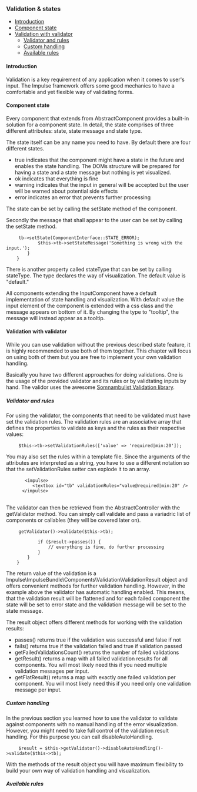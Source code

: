 <h3 class="doc-title">Validation & states</h3>

- [Introduction](#introduction)
- [Component state](#component-state)
- [Validation with validator](#validation)
    - [Validator and rules](#validator-and-rules)
    - [Custom handling](#custom-handling)
    - [Available rules](#available-rules)

<h4><a id="introduction">Introduction</a></h4>
Validation is a key requirement of any application when it comes to user's input. The Impulse framework offers some good mechanics to have a comfortable and yet flexible way of validating forms. 

<h4><a id="component-state">Component state</a></h4>

Every component that extends from <span class="code-hint">AbstractComponent</span> provides a built-in solution for a component state. In detail, the state comprises of three different attributes: state, state message and state type.

The state itself can be any name you need to have. By default there are four different states. 

- <span class="code-hint">true</span> indicates that the component might have a state in the future and enables the state handling. The DOMs structure will be prepared for having a state and a state message but nothing is yet visualized. 
- <span class="code-hint">ok</span> indicates that everything is fine
- <span class="code-hint">warning</span> indicates that the input in general will be accepted but the user will be warned about potential side effects
- <span class="code-hint">error</span> indicates an error that prevents further processing

The state can be set by calling the <span class="code-hint">setState</span> method of the component.

Secondly the message that shall appear to the user can be set by calling the <span class="code-hint">setState</span> method.

<pre class="code-white line-numbers language-php">
	<code class="imp-code language-php"><?php
    namespace App\Controller;

    use Impulse\ImpulseBundle\Controller\AbstractController;
    use Impulse\ImpulseBundle\UI\Components\Textbox;
    use Impulse\ImpulseBundle\UI\Components\ComponentInterface;
    use Impulse\ImpulseBundle\Execution\Events\Event;


    class MyController extends AbstractController
    {
        private ?Textbox $tb = null;
        
        public function afterCreate(Event $event): void
        {
            parent::afterCreate($event);
            $this->tb->setState(ComponentInterface::STATE_ERROR);
            $this->tb->setStateMessage('Something is wrong with the input.');
        }
    }</code>
</pre>

There is another property called <span class="code-hint">stateType</span> that can be set by calling <span class="code-hint">stateType</span>. The type declares the way of visualization. The default value is "default."

All components extending the InputComponent have a default implementation of state handling and visualization. With default value the input element of the component is extended with a css class and the message appears on bottom of it. By changing the type to "tooltip", the message will instead appear as a tooltip.

<h4><a id="component-state">Validation with validator</a></h4>

While you can use validation without the previous described state feature, it is highly recommended to use both of them together. This chapter will focus on using both of them but you are free to implement your own validation handling. 

Basically you have two different approaches for doing validations. One is the usage of the provided validator and its rules or by validtating inputs by hand. The validor uses the awesome <a href="https://github.com/floriankraemer/validation" target="_blank">Somnambulist Validation library</a>.

<h5><a id="validator-and-rules">Validator and rules</a></h5>

For using the validator, the components that need to be validated must have set the validation rules. The validation rules are an associative array that defines the properties to validate as keys and the rules as their respective values:

<pre class="code-white line-numbers language-php">
	<code class="imp-code language-php">$this->tb->setValidationRules(['value' => 'required|min:20']);</code>
</pre>

You may also set the rules within a template file. Since the arguments of the attributes are interpreted as a string, you have to use a different notation so that the <span class="code-hint">setValidationRules</span> setter can explode it to an array.

  <pre class="code-white line-numbers language-twig">
      <code class="language-twig">&lt;impulse&gt;
          &lt;textbox id="tb" validationRules="value@required|min:20" /&gt;
      &lt;/impulse&gt;</code>
  </pre>

The validator can then be retrieved from the <span class="code-hint">AbstractController</span> with the <span class="code-hint">getValidator</span> method. You can simply call <span class="code-hint">validate</span> and pass a variadric list of components or callables (they will be covered later on).

<pre class="code-white line-numbers language-php">
	<code class="imp-code language-php"><?php
    namespace App\Controller;

    use Impulse\ImpulseBundle\Controller\AbstractController;
    use Impulse\ImpulseBundle\UI\Components\Textbox;
    use Impulse\ImpulseBundle\Execution\Events\Event;

    class MyController extends AbstractController
    {
        private ?Textbox $tb = null;
        
        public function afterCreate(Event $event): void
        {
            parent::afterCreate($event);
            $result = $this->getValidator()->validate($this->tb);
            
            if ($result->passes()) {
            	// everything is fine, do further processing 
            }
        }
    }</code>
</pre>

The return value of the validation is a <span class="code-hint">Impulse\ImpulseBundle\Components\Validation\ValidationResult</span> object and offers convenient methods for further validation handling. However, in the example above the validator has automatic handling enabled. This means, that the validation result will be flattened and for each failed component the state will be set to error state and the validation message will be set to the state message.

The result object offers different methods for working with the validation results:

- <span class="code-hint">passes()</span> returns true if the validation was successful and false if not
- <span class="code-hint">fails()</span> returns true if the validation failed and true if validation passed
- <span class="code-hint">getFailedValidationsCount()</span> returns the number of failed validations
- <span class="code-hint">getResult()</span> returns a map with all failed validation results for all components. You will most likely need this if you need multiple validation messages per input.
- <span class="code-hint">getFlatResult()</span> returns a map with exactly one failed validation per component. You will most likely need this if you need only one validation message per input.


<h5><a id="custom-handling">Custom handling</a></h5>

In the previous section you learned how to use the validator to validate against components with no manual handling of the error visualization. However, you might need to take full control of the validation result handling. For this purpose you can call <span class="code-hint">disableAutoHandling</span>.

<pre class="code-white line-numbers language-php">
	<code class="imp-code language-php">$result = $this->getValidator()->disableAutoHandling()->validate($this->tb);</code>
</pre>

With the methods of the result object you will have maximum flexibility to build your own way of validation handling and visualization.

<h5><a id="available-rules">Available rules</a></h5>